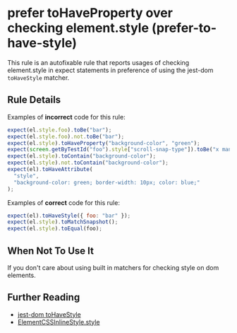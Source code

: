 # prefer toHaveProperty over checking element.style (prefer-to-have-style)

This rule is an autofixable rule that reports usages of checking element.style in expect statements in preference of using the jest-dom
`toHaveStyle` matcher.

## Rule Details

Examples of **incorrect** code for this rule:

```js
expect(el.style.foo).toBe("bar");
expect(el.style.foo).not.toBe("bar");
expect(el.style).toHaveProperty("background-color", "green");
expect(screen.getByTestId("foo").style["scroll-snap-type"]).toBe("x mandatory");
expect(el.style).toContain("background-color");
expect(el.style).not.toContain("background-color");
expect(el).toHaveAttribute(
  "style",
  "background-color: green; border-width: 10px; color: blue;"
);
```

Examples of **correct** code for this rule:

```js
expect(el).toHaveStyle({ foo: "bar" });
expect(el.style).toMatchSnapshot();
expect(el.style).toEqual(foo);
```

## When Not To Use It

If you don't care about using built in matchers for checking style on dom
elements.

## Further Reading

- [jest-dom toHaveStyle](https://github.com/testing-library/jest-dom#tohavestyle)
- [ElementCSSInlineStyle.style](https://developer.mozilla.org/en-US/docs/Web/API/ElementCSSInlineStyle/style)
